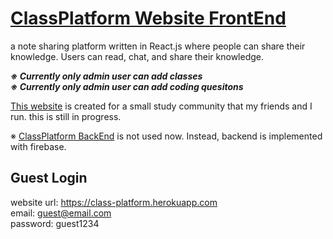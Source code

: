 # [ClassPlatform Website FrontEnd](http://class-platform.herokuapp.com)
a note sharing platform written in React.js where people can share their knowledge. 
Users can read, chat, and share their knowledge. 

***※ Currently only admin user can add classes***  
***※ Currently only admin user can add coding quesitons***

[This website](http://class-platform.herokuapp.com) is created for a small study community that my friends
and I run. this is still in progress. 

※ [ClassPlatform BackEnd](https://github.com/RyotaFuwa/ClassPlatform-backEnd) is not used now. Instead, backend is implemented with firebase.

## Guest Login
website url: https://class-platform.herokuapp.com  
email: guest@email.com  
password: guest1234  
